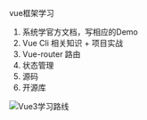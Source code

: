 vue框架学习

1. 系统学官方文档，写相应的Demo
2. Vue Cli 相关知识 + 项目实战
3. Vue-router 路由
4. 状态管理
5. 源码
6. 开源库

![Vue3学习路线](D:\Code\Vuejs\vue-cli\interview\assets\微信图片_20210722093809.png)